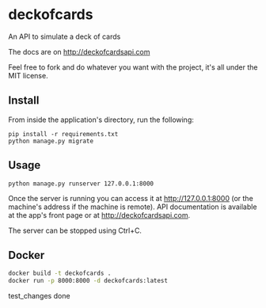 # deckofcards
An API to simulate a deck of cards

The docs are on http://deckofcardsapi.com

Feel free to fork and do whatever you want with the project, it's all under the MIT license.

Install
-------

From inside the application's directory, run the following:

```
pip install -r requirements.txt
python manage.py migrate
```

Usage
-----

```
python manage.py runserver 127.0.0.1:8000
```

Once the server is running you can access it at http://127.0.0.1:8000 (or the machine's address if the machine is remote). API documentation is available at the app's front page or at http://deckofcardsapi.com.

The server can be stopped using Ctrl+C.

Docker
------

```bash
docker build -t deckofcards .
docker run -p 8000:8000 -d deckofcards:latest
```

test_changes done
